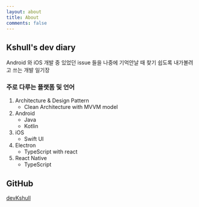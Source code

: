 ```yaml
---
layout: about
title: About
comments: false
---
```


## Kshull's dev diary

Android 와 iOS 개발 중 있었던 issue 들을 나중에 기억안날 때 찾기 쉽도록 내가볼려고 쓰는 개발 일기장

### 주로 다루는 플랫폼 및 언어
1. Architecture & Design Pattern
   * Clean Architecture with MVVM model
2. Android
   * Java
   * Kotlin
3. iOS
    * Swift UI
4. Electron
   * TypeScript with react
5. React Native
   * TypeScript

## GitHub
[devKshull](https://github.com/devKShull)